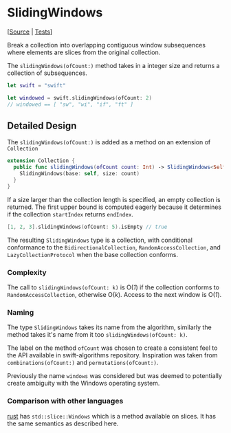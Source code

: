 # SlidingWindows

[[Source](https://github.com/apple/swift-algorithms/blob/main/Sources/Algorithms/SlidingWindows.swift) | 
 [Tests](https://github.com/apple/swift-algorithms/blob/main/Tests/SwiftAlgorithmsTests/SlidingWindowsTests.swift)]

Break a collection into overlapping contiguous window subsequences where
elements are slices from the original collection.

The `slidingWindows(ofCount:)` method takes in a integer size and returns a collection 
of subsequences.

```swift
let swift = "swift"

let windowed = swift.slidingWindows(ofCount: 2) 
// windowed == [ "sw", "wi", "if", "ft" ]
```

## Detailed Design

The `slidingWindows(ofCount:)` is added as a method on an extension of  `Collection`

```swift
extension Collection {
  public func slidingWindows(ofCount count: Int) -> SlidingWindows<Self> {
    SlidingWindows(base: self, size: count)
  }
}
```

If a size larger than the collection length is specified, an empty collection is returned. 
The first upper bound is computed eagerly because it determines if the collection 
`startIndex` returns `endIndex`. 

```swift
[1, 2, 3].slidingWindows(ofCount: 5).isEmpty // true
```

The resulting `SlidingWindows` type is a collection, with conditional conformance to the 
`BidirectionalCollection`, `RandomAccessCollection`, and
`LazyCollectionProtocol` when the base collection conforms.

### Complexity

The call to `slidingWindows(ofCount: k)` is O(_1_) if the collection conforms to 
`RandomAccessCollection`, otherwise O(_k_). Access to the next window is O(_1_).

### Naming

The type `SlidingWindows` takes its name from the algorithm, similarly the method takes
it's name from it too  `slidingWindows(ofCount: k)`. 

The label on the method `ofCount` was chosen to create a consistent feel to the API 
available in swift-algorithms repository. Inspiration was taken from 
`combinations(ofCount:)` and  `permutations(ofCount:)`.

Previously the name `windows` was considered but was deemed to potentially create 
ambiguity with the Windows operating system. 

### Comparison with other languages

[rust](https://doc.rust-lang.org/std/slice/struct.Windows.html) has 
`std::slice::Windows`  which is a method available on slices. It has the same 
semantics as described here.

